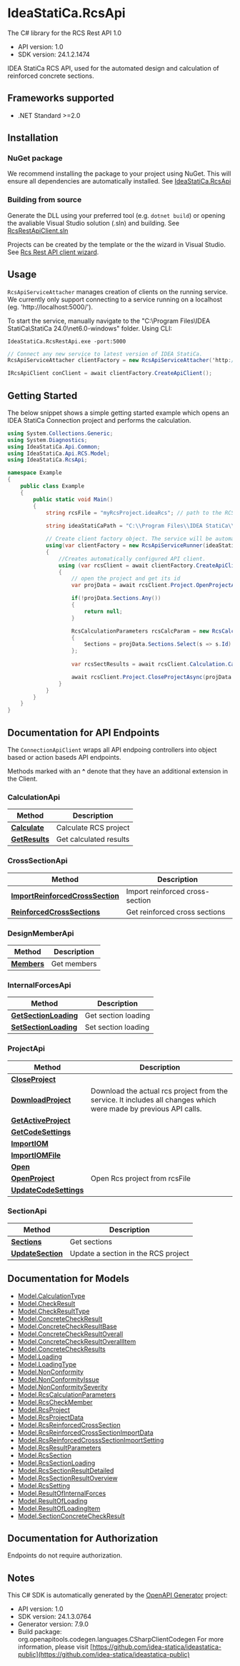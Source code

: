 # IdeaStatiCa.RcsApi

The C# library for the RCS Rest API 1.0

- API version: 1.0
- SDK version: 24.1.2.1474

IDEA StatiCa RCS API, used for the automated design and calculation of reinforced concrete sections.

<a id="frameworks-supported"></a>
## Frameworks supported
- .NET Standard >=2.0

<a id="installation"></a>
## Installation

### NuGet package

We recommend installing the package to your project using NuGet. This will ensure all dependencies are automatically installed.
See [IdeaStatiCa.RcsApi](https://www.nuget.org/packages/IdeaStatiCa.RcsApi/)

### Building from source

Generate the DLL using your preferred tool (e.g. `dotnet build`) or opening the avaliable Visual Studio solution (.sln) and building. See [RcsRestApiClient.sln](RcsRestApiClient.sln)

Projects can be created by the template or the the wizard in Visual Studio. See [Rcs Rest API client wizard](project-template.md).



<a id="usage"></a>
## Usage

`RcsApiServiceAttacher` manages creation of clients on the running service. 
We currently only support connecting to a service running on a localhost (eg. 'http://localhost:5000/').

To start the service, manually navigate to the "C:\Program Files\IDEA StatiCa\StatiCa 24.0\net6.0-windows" folder. Using CLI:

```console
IdeaStatiCa.RcsRestApi.exe -port:5000
```

```csharp
// Connect any new service to latest version of IDEA StatiCa.
RcsApiServiceAttacher clientFactory = new RcsApiServiceAttacher('http://localhost:5000/');
```

```csharp
IRcsApiClient conClient = await clientFactory.CreateApiClient();
```


<a id="getting-started"></a>
## Getting Started

The below snippet shows a simple getting started example which opens an IDEA StatiCa Connection project and performs the calculation.

```csharp
using System.Collections.Generic;
using System.Diagnostics;
using IdeaStatiCa.Api.Common;
using IdeaStatiCa.Api.RCS.Model;
using IdeaStatiCa.RcsApi;

namespace Example
{
    public class Example
    {
        public static void Main()
        {
            string rcsFile = "myRcsProject.ideaRcs"; // path to the RCS project file
            
            string ideaStatiCaPath = "C:\\Program Files\\IDEA StatiCa\\StatiCa 24.1"; // path to the IdeaStatiCa.ConnectionRestApi.exe

            // Create client factory object. The service will be automatically started at the latest version of IDEA StatiCa.  
            using(var clientFactory = new RcsApiServiceRunner(ideaStatiCaPath))
            {  
                //Creates automatically configured API client.
                using (var rcsClient = await clientFactory.CreateApiClient())
                {
                    // open the project and get its id
                    var projData = await rcsClient.Project.OpenProjectAsync(rcsFile, cancellationToken);

                    if(!projData.Sections.Any())
                    {
                        return null;
                    }

                    RcsCalculationParameters rcsCalcParam = new RcsCalculationParameters()
                    {
                        Sections = projData.Sections.Select(s => s.Id).ToList()
                    };
                    
                    var rcsSectResults = await rcsClient.Calculation.CalculateAsync(projData.ProjectId, rcsCalcParam, 0, cancellationToken);

                    await rcsClient.Project.CloseProjectAsync(projData.ProjectId);
                }
            }
        }
    }
}
```

<a id="documentation-for-api-endpoints"></a>
## Documentation for API Endpoints

The `ConnectionApiClient` wraps all API endpoing controllers into object based or action baseds API endpoints.

Methods marked with an **^** denote that they have an additional extension in the Client.

  ### CalculationApi

  
  
  Method | Description
  ------------- | -------------
[**Calculate**](docs/CalculationApi.md#calculate) | Calculate RCS project
[**GetResults**](docs/CalculationApi.md#getresults) | Get calculated results
  ### CrossSectionApi

  
  
  Method | Description
  ------------- | -------------
[**ImportReinforcedCrossSection**](docs/CrossSectionApi.md#importreinforcedcrosssection) | Import reinforced cross-section
[**ReinforcedCrossSections**](docs/CrossSectionApi.md#reinforcedcrosssections) | Get reinforced cross sections
  ### DesignMemberApi

  
  
  Method | Description
  ------------- | -------------
[**Members**](docs/DesignMemberApi.md#members) | Get members
  ### InternalForcesApi

  
  
  Method | Description
  ------------- | -------------
[**GetSectionLoading**](docs/InternalForcesApi.md#getsectionloading) | Get section loading
[**SetSectionLoading**](docs/InternalForcesApi.md#setsectionloading) | Set section loading
  ### ProjectApi

  
  
  Method | Description
  ------------- | -------------
[**CloseProject**](docs/ProjectApi.md#closeproject) | 
[**DownloadProject**](docs/ProjectApi.md#downloadproject) | Download the actual rcs project from the service. It includes all changes which were made by previous API calls.
[**GetActiveProject**](docs/ProjectApi.md#getactiveproject) | 
[**GetCodeSettings**](docs/ProjectApi.md#getcodesettings) | 
[**ImportIOM**](docs/ProjectApi.md#importiom) | 
[**ImportIOMFile**](docs/ProjectApi.md#importiomfile) | 
[**Open**](docs/ProjectApi.md#open) | 
[**OpenProject**](docs/ProjectApi.md#openproject) | Open Rcs project from rcsFile
[**UpdateCodeSettings**](docs/ProjectApi.md#updatecodesettings) | 
  ### SectionApi

  
  
  Method | Description
  ------------- | -------------
[**Sections**](docs/SectionApi.md#sections) | Get sections
[**UpdateSection**](docs/SectionApi.md#updatesection) | Update a section in the RCS project

<a id="documentation-for-models"></a>
## Documentation for Models

 - [Model.CalculationType](docs/CalculationType.md)
 - [Model.CheckResult](docs/CheckResult.md)
 - [Model.CheckResultType](docs/CheckResultType.md)
 - [Model.ConcreteCheckResult](docs/ConcreteCheckResult.md)
 - [Model.ConcreteCheckResultBase](docs/ConcreteCheckResultBase.md)
 - [Model.ConcreteCheckResultOverall](docs/ConcreteCheckResultOverall.md)
 - [Model.ConcreteCheckResultOverallItem](docs/ConcreteCheckResultOverallItem.md)
 - [Model.ConcreteCheckResults](docs/ConcreteCheckResults.md)
 - [Model.Loading](docs/Loading.md)
 - [Model.LoadingType](docs/LoadingType.md)
 - [Model.NonConformity](docs/NonConformity.md)
 - [Model.NonConformityIssue](docs/NonConformityIssue.md)
 - [Model.NonConformitySeverity](docs/NonConformitySeverity.md)
 - [Model.RcsCalculationParameters](docs/RcsCalculationParameters.md)
 - [Model.RcsCheckMember](docs/RcsCheckMember.md)
 - [Model.RcsProject](docs/RcsProject.md)
 - [Model.RcsProjectData](docs/RcsProjectData.md)
 - [Model.RcsReinforcedCrossSection](docs/RcsReinforcedCrossSection.md)
 - [Model.RcsReinforcedCrossSectionImportData](docs/RcsReinforcedCrossSectionImportData.md)
 - [Model.RcsReinforcedCrosssSectionImportSetting](docs/RcsReinforcedCrosssSectionImportSetting.md)
 - [Model.RcsResultParameters](docs/RcsResultParameters.md)
 - [Model.RcsSection](docs/RcsSection.md)
 - [Model.RcsSectionLoading](docs/RcsSectionLoading.md)
 - [Model.RcsSectionResultDetailed](docs/RcsSectionResultDetailed.md)
 - [Model.RcsSectionResultOverview](docs/RcsSectionResultOverview.md)
 - [Model.RcsSetting](docs/RcsSetting.md)
 - [Model.ResultOfInternalForces](docs/ResultOfInternalForces.md)
 - [Model.ResultOfLoading](docs/ResultOfLoading.md)
 - [Model.ResultOfLoadingItem](docs/ResultOfLoadingItem.md)
 - [Model.SectionConcreteCheckResult](docs/SectionConcreteCheckResult.md)


<a id="documentation-for-authorization"></a>
## Documentation for Authorization

Endpoints do not require authorization.


## Notes

This C# SDK is automatically generated by the [OpenAPI Generator](https://openapi-generator.tech) project:

- API version: 1.0
- SDK version: 24.1.3.0764
- Generator version: 7.9.0
- Build package: org.openapitools.codegen.languages.CSharpClientCodegen
    For more information, please visit [https://github.com/idea-statica/ideastatica-public](https://github.com/idea-statica/ideastatica-public)
